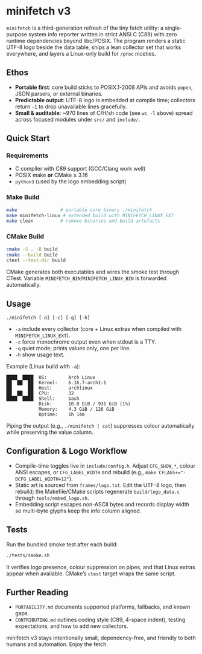 # minifetch v3

`minifetch` is a third-generation refresh of the tiny fetch utility: a single-purpose system info reporter written in strict ANSI C (C89) with zero runtime dependencies beyond libc/POSIX. The program renders a static UTF-8 logo beside the data table, ships a lean collector set that works everywhere, and layers a Linux-only build for `/proc` niceties.

## Ethos
- **Portable first**: core build sticks to POSIX.1-2008 APIs and avoids `popen`, JSON parsers, or external binaries.
- **Predictable output**: UTF-8 logo is embedded at compile time; collectors return `-1` to drop unavailable lines gracefully.
- **Small & auditable**: ~970 lines of C/H/sh code (see `wc -l` above) spread across focused modules under `src/` and `include/`.

## Quick Start
### Requirements
- C compiler with C89 support (GCC/Clang work well)
- POSIX make **or** CMake ≥ 3.16
- `python3` (used by the logo embedding script)

### Make Build
```sh
make                # portable core binary ./minifetch
make minifetch-linux # extended build with MINIFETCH_LINUX_EXT
make clean          # remove binaries and build artefacts
```

### CMake Build
```sh
cmake -S . -B build
cmake --build build
ctest --test-dir build
```
CMake generates both executables and wires the smoke test through CTest. Variable `MINIFETCH_BIN`/`MINIFETCH_LINUX_BIN` is forwarded automatically.

## Usage
```
./minifetch [-a] [-c] [-q] [-h]
```
- `-a` include every collector (core + Linux extras when compiled with `MINIFETCH_LINUX_EXT`).
- `-c` force monochrome output even when stdout is a TTY.
- `-q` quiet mode; prints values only, one per line.
- `-h` show usage text.

Example (Linux build with `-a`):
```
████  ████  OS:        Arch Linux
██  ██  ██  Kernel:    6.16.7-arch1-1
██      ██  Host:      archlinux
██  ██  ██  CPU:       32
████  ████  Shell:     bash
            Disk:      10.8 GiB / 931 GiB (1%)
            Memory:    4.3 GiB / 126 GiB
            Uptime:    1h 14m
```
Piping the output (e.g., `./minifetch | cat`) suppresses colour automatically while preserving the value column.

## Configuration & Logo Workflow
- Compile-time toggles live in `include/config.h`. Adjust `CFG_SHOW_*`, colour ANSI escapes, or `CFG_LABEL_WIDTH` and rebuild (e.g., `make CFLAGS+="-DCFG_LABEL_WIDTH=12"`).
- Static art is sourced from `frames/logo.txt`. Edit the UTF-8 logo, then rebuild; the Makefile/CMake scripts regenerate `build/logo_data.c` through `tools/embed_logo.sh`.
- Embedding script escapes non-ASCII bytes and records display width so multi-byte glyphs keep the info column aligned.

## Tests
Run the bundled smoke test after each build:
```sh
./tests/smoke.sh
```
It verifies logo presence, colour suppression on pipes, and that Linux extras appear when available. CMake’s `ctest` target wraps the same script.

## Further Reading
- `PORTABILITY.md` documents supported platforms, fallbacks, and known gaps.
- `CONTRIBUTING.md` outlines coding style (C89, 4-space indent), testing expectations, and how to add new collectors.

minifetch v3 stays intentionally small, dependency-free, and friendly to both humans and automation. Enjoy the fetch.
